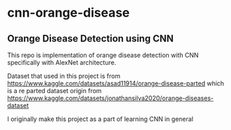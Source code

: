 # cnn-orange-disease
## Orange Disease Detection using CNN 

This repo is implementation of orange disease detection with CNN specifically with AlexNet architecture.

Dataset that used in this project is from https://www.kaggle.com/datasets/asad11914/orange-disease-parted which is a re parted dataset origin from https://www.kaggle.com/datasets/jonathansilva2020/orange-diseases-dataset

I originally make this project as a part of learning CNN in general
